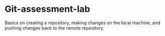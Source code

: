# Git-assessment-lab
Basics on creating a repository, making changes on the local machine, and pushing changes back to the remote repository.
